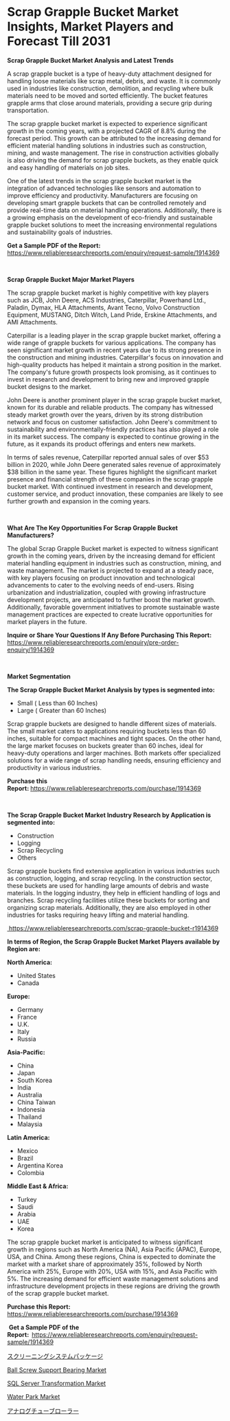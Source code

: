 <p><h1>Scrap Grapple Bucket Market Insights, Market Players and Forecast Till 2031</h1></p><p><strong>Scrap Grapple Bucket Market Analysis and Latest Trends</strong></p>
<p><p>A scrap grapple bucket is a type of heavy-duty attachment designed for handling loose materials like scrap metal, debris, and waste. It is commonly used in industries like construction, demolition, and recycling where bulk materials need to be moved and sorted efficiently. The bucket features grapple arms that close around materials, providing a secure grip during transportation.</p><p>The scrap grapple bucket market is expected to experience significant growth in the coming years, with a projected CAGR of 8.8% during the forecast period. This growth can be attributed to the increasing demand for efficient material handling solutions in industries such as construction, mining, and waste management. The rise in construction activities globally is also driving the demand for scrap grapple buckets, as they enable quick and easy handling of materials on job sites.</p><p>One of the latest trends in the scrap grapple bucket market is the integration of advanced technologies like sensors and automation to improve efficiency and productivity. Manufacturers are focusing on developing smart grapple buckets that can be controlled remotely and provide real-time data on material handling operations. Additionally, there is a growing emphasis on the development of eco-friendly and sustainable grapple bucket solutions to meet the increasing environmental regulations and sustainability goals of industries.</p></p>
<p><strong>Get a Sample PDF of the Report:&nbsp;</strong> <a href="https://www.reliableresearchreports.com/enquiry/request-sample/1914369">https://www.reliableresearchreports.com/enquiry/request-sample/1914369</a></p>
<p>&nbsp;</p>
<p><strong>Scrap Grapple Bucket Major Market Players</strong></p>
<p><p>The scrap grapple bucket market is highly competitive with key players such as JCB, John Deere, ACS Industries, Caterpillar, Powerhand Ltd., Paladin, Dymax, HLA Attachments, Avant Tecno, Volvo Construction Equipment, MUSTANG, Ditch Witch, Land Pride, Erskine Attachments, and AMI Attachments.</p><p>Caterpillar is a leading player in the scrap grapple bucket market, offering a wide range of grapple buckets for various applications. The company has seen significant market growth in recent years due to its strong presence in the construction and mining industries. Caterpillar's focus on innovation and high-quality products has helped it maintain a strong position in the market. The company's future growth prospects look promising, as it continues to invest in research and development to bring new and improved grapple bucket designs to the market.</p><p>John Deere is another prominent player in the scrap grapple bucket market, known for its durable and reliable products. The company has witnessed steady market growth over the years, driven by its strong distribution network and focus on customer satisfaction. John Deere's commitment to sustainability and environmentally-friendly practices has also played a role in its market success. The company is expected to continue growing in the future, as it expands its product offerings and enters new markets.</p><p>In terms of sales revenue, Caterpillar reported annual sales of over $53 billion in 2020, while John Deere generated sales revenue of approximately $38 billion in the same year. These figures highlight the significant market presence and financial strength of these companies in the scrap grapple bucket market. With continued investment in research and development, customer service, and product innovation, these companies are likely to see further growth and expansion in the coming years.</p></p>
<p>&nbsp;</p>
<p><strong>What Are The Key Opportunities For Scrap Grapple Bucket Manufacturers?</strong></p>
<p><p>The global Scrap Grapple Bucket market is expected to witness significant growth in the coming years, driven by the increasing demand for efficient material handling equipment in industries such as construction, mining, and waste management. The market is projected to expand at a steady pace, with key players focusing on product innovation and technological advancements to cater to the evolving needs of end-users. Rising urbanization and industrialization, coupled with growing infrastructure development projects, are anticipated to further boost the market growth. Additionally, favorable government initiatives to promote sustainable waste management practices are expected to create lucrative opportunities for market players in the future.</p></p>
<p><strong>Inquire or Share Your Questions If Any Before Purchasing This Report:</strong> <a href="https://www.reliableresearchreports.com/enquiry/pre-order-enquiry/1914369">https://www.reliableresearchreports.com/enquiry/pre-order-enquiry/1914369</a></p>
<p>&nbsp;</p>
<p><strong>Market Segmentation</strong></p>
<p><strong>The Scrap Grapple Bucket Market Analysis by types is segmented into:</strong></p>
<p><ul><li>Small ( Less than 60 Inches)</li><li>Large ( Greater than 60 Inches)</li></ul></p>
<p><p>Scrap grapple buckets are designed to handle different sizes of materials. The small market caters to applications requiring buckets less than 60 inches, suitable for compact machines and tight spaces. On the other hand, the large market focuses on buckets greater than 60 inches, ideal for heavy-duty operations and larger machines. Both markets offer specialized solutions for a wide range of scrap handling needs, ensuring efficiency and productivity in various industries.</p></p>
<p><strong>Purchase this Report:&nbsp;</strong><a href="https://www.reliableresearchreports.com/purchase/1914369">https://www.reliableresearchreports.com/purchase/1914369</a></p>
<p>&nbsp;</p>
<p><strong>The Scrap Grapple Bucket Market Industry Research by Application is segmented into:</strong></p>
<p><ul><li>Construction</li><li>Logging</li><li>Scrap Recycling</li><li>Others</li></ul></p>
<p><p>Scrap grapple buckets find extensive application in various industries such as construction, logging, and scrap recycling. In the construction sector, these buckets are used for handling large amounts of debris and waste materials. In the logging industry, they help in efficient handling of logs and branches. Scrap recycling facilities utilize these buckets for sorting and organizing scrap materials. Additionally, they are also employed in other industries for tasks requiring heavy lifting and material handling.</p></p>
<p><a href="https://www.reliableresearchreports.com/scrap-grapple-bucket-r1914369">&nbsp;https://www.reliableresearchreports.com/scrap-grapple-bucket-r1914369</a></p>
<p><strong>In terms of Region, the Scrap Grapple Bucket Market Players available by Region are:</strong></p>
<p>
    <p> <strong> North America: </strong>
        <ul>
            <li>United States</li>
            <li>Canada</li>
        </ul>
        </p> 
    <p> <strong> Europe: </strong>
        <ul>
            <li>Germany</li>
            <li>France</li>
            <li>U.K.</li>
            <li>Italy</li>
            <li>Russia</li>
        </ul>
        </p> 
    <p> <strong> Asia-Pacific: </strong>
        <ul>
            <li>China</li>
            <li>Japan</li>
            <li>South Korea</li>
            <li>India</li>
            <li>Australia</li>
            <li>China Taiwan</li>
            <li>Indonesia</li>
            <li>Thailand</li>
            <li>Malaysia</li>
        </ul>
        </p> 
    <p> <strong> Latin America: </strong>
        <ul>
            <li>Mexico</li>
            <li>Brazil</li>
            <li>Argentina Korea</li>
            <li>Colombia</li>
        </ul>
        </p> 
    <p> <strong> Middle East & Africa: </strong>
        <ul>
            <li>Turkey</li>
            <li>Saudi</li>
            <li>Arabia</li>
            <li>UAE</li>
            <li>Korea</li>
        </ul>
    </p>
    </p>
<p><p>The scrap grapple bucket market is anticipated to witness significant growth in regions such as North America (NA), Asia Pacific (APAC), Europe, USA, and China. Among these regions, China is expected to dominate the market with a market share of approximately 35%, followed by North America with 25%, Europe with 20%, USA with 15%, and Asia Pacific with 5%. The increasing demand for efficient waste management solutions and infrastructure development projects in these regions are driving the growth of the scrap grapple bucket market.</p></p>
<p><strong>Purchase this Report: </strong><a href="https://www.reliableresearchreports.com/purchase/1914369">https://www.reliableresearchreports.com/purchase/1914369</a></p>
<p>&nbsp;<strong>Get a Sample PDF of the Report:&nbsp;&nbsp;</strong><a href="https://www.reliableresearchreports.com/enquiry/request-sample/1914369">https://www.reliableresearchreports.com/enquiry/request-sample/1914369</a></p>
<p><strong></strong></p>
<p><p><a href="https://github.com/TysonKub/Market-Research-Report-List-1/blob/main/4143513157709.md">スクリーニングシステムパッケージ</a></p><p><a href="https://github.com/angelajermaine/Market-Research-Report-List-4/blob/main/ball-screw-support-bearing-market.md">Ball Screw Support Bearing Market</a></p><p><a href="https://www.linkedin.com/pulse/analyzing-sql-server-transformation-market-dynamics-ncszc">SQL Server Transformation Market</a></p><p><a href="https://www.linkedin.com/pulse/comprehensive-analysis-global-water-park-market-growth-fbzkc">Water Park Market</a></p><p><a href="https://github.com/RaeJenkins1952/Market-Research-Report-List-1/blob/main/1140969157708.md">アナログチューブローラー</a></p></p>